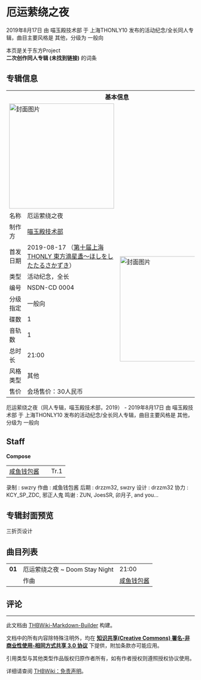 # 厄运萦绕之夜

<!-- source html: G:\repos\THBWiki-Markdown-Builder\THBWikiMarkdown\Temp\main\4\4b\ns0%3A%E5%8E%84%E8%BF%90%E8%90%A6%E7%BB%95%E4%B9%8B%E5%A4%9C.html -->

2019年8月17日 由 喵玉殿技术部 于 上海THONLY10 发布的活动纪念/全长同人专辑，曲目主要风格是 其他，分级为 一般向

本页是关于东方Project  
 **二次创作同人专辑 (未找到链接)** 的词条

## 专辑信息

<table><tbody><tr><th colspan="3">基本信息</th></tr><tr><td class="cover-artwork-mobile" colspan="2"><a href="./文件-厄运萦绕之夜封面.jpg.md" class="image" title="封面图片"><img alt="封面图片" src="https://upload.thwiki.cc/thumb/9/95/%E5%8E%84%E8%BF%90%E8%90%A6%E7%BB%95%E4%B9%8B%E5%A4%9C%E5%B0%81%E9%9D%A2.jpg/280px-%E5%8E%84%E8%BF%90%E8%90%A6%E7%BB%95%E4%B9%8B%E5%A4%9C%E5%B0%81%E9%9D%A2.jpg" decoding="async" loading="lazy" width="280" height="280" srcset="https://upload.thwiki.cc/thumb/9/95/%E5%8E%84%E8%BF%90%E8%90%A6%E7%BB%95%E4%B9%8B%E5%A4%9C%E5%B0%81%E9%9D%A2.jpg/420px-%E5%8E%84%E8%BF%90%E8%90%A6%E7%BB%95%E4%B9%8B%E5%A4%9C%E5%B0%81%E9%9D%A2.jpg 1.5x, https://upload.thwiki.cc/9/95/%E5%8E%84%E8%BF%90%E8%90%A6%E7%BB%95%E4%B9%8B%E5%A4%9C%E5%B0%81%E9%9D%A2.jpg 2x" data-file-width="512" data-file-height="512"></a></td>
</tr><tr><td class="label">名称</td><td colspan="2"> 厄运萦绕之夜 </td></tr><tr><td class="label">制作方</td><td><a href="./喵玉殿技术部.md" title="喵玉殿技术部">喵玉殿技术部</a></td><td class="cover-artwork" rowspan="10" style="min-width:280px;"><a href="./文件-厄运萦绕之夜封面.jpg.md" class="image" title="封面图片"><img alt="封面图片" src="https://upload.thwiki.cc/thumb/9/95/%E5%8E%84%E8%BF%90%E8%90%A6%E7%BB%95%E4%B9%8B%E5%A4%9C%E5%B0%81%E9%9D%A2.jpg/280px-%E5%8E%84%E8%BF%90%E8%90%A6%E7%BB%95%E4%B9%8B%E5%A4%9C%E5%B0%81%E9%9D%A2.jpg" decoding="async" loading="lazy" width="280" height="280" srcset="https://upload.thwiki.cc/thumb/9/95/%E5%8E%84%E8%BF%90%E8%90%A6%E7%BB%95%E4%B9%8B%E5%A4%9C%E5%B0%81%E9%9D%A2.jpg/420px-%E5%8E%84%E8%BF%90%E8%90%A6%E7%BB%95%E4%B9%8B%E5%A4%9C%E5%B0%81%E9%9D%A2.jpg 1.5x, https://upload.thwiki.cc/9/95/%E5%8E%84%E8%BF%90%E8%90%A6%E7%BB%95%E4%B9%8B%E5%A4%9C%E5%B0%81%E9%9D%A2.jpg 2x" data-file-width="512" data-file-height="512"></a></td>
</tr><tr><td class="label">首发日期</td><td>2019-08-17&#160;（<a href="/展会作品列表?e=%E4%B8%8A%E6%B5%B7THONLY%2310">第十届上海THONLY 東方滴星盞～ほしをしたたるさかずき</a>）</td></tr><tr><td class="label">类型</td><td>活动纪念，全长</td></tr><tr><td class="label">编号</td><td>NSDN-CD 0004</td></tr><tr><td class="label">分级指定</td><td>一般向</td></tr><tr><td class="label">碟数</td><td>1</td></tr><tr><td class="label">音轨数</td><td>1</td></tr><tr><td class="label">总时长</td><td>21:00</td></tr><tr><td class="label">风格类型</td><td>其他</td></tr><tr><td class="label">售价</td><td>会场售价：30人民币</td></tr></tbody></table>

厄运萦绕之夜（同人专辑，喵玉殿技术部，2019） - 2019年8月17日 由 喵玉殿技术部 于 上海THONLY10 发布的活动纪念/全长同人专辑，曲目主要风格是 其他，分级为 一般向

## Staff
  
 **Compose**   

<table><tbody><tr><td><a href="/index.php?title=%E5%92%B8%E9%B1%BC%E9%92%B1%E5%8C%85%E9%85%B1&amp;action=edit&amp;redlink=1" class="new" title="咸鱼钱包酱（页面不存在）">咸鱼钱包酱</a></td><td></td><td>Tr.1</td></tr></tbody></table>


录制
: swzry
作曲
: 咸鱼钱包酱
后期
: drzzm32, swzry
设计
: drzzm32
协力
: KCY_SP_ZDC, 邪正人鬼
鸣谢
: ZUN, JoesSR, 卯月子, and you...


## 专辑封面预览



[](./文件-厄运萦绕之夜BK.jpg.md)

三折页设计





## 曲目列表

<table><tbody><tr><td id="1" class="infoYL"><b>01</b></td><td id="厄运萦绕之夜_~_Doom_Stay_Night" colspan="2" class="title">厄运萦绕之夜 ~ Doom Stay Night<span class="thcsearchlinks"><a rel="nofollow" class="external text" href="https://cd.thwiki.cc?arrange=咸鱼钱包酱&amp;fromwiki=厄运萦绕之夜"><span title="搜索相似同人曲"></span></a></span></td><td class="time">21:00</td></tr><tr><td class="left"></td><td class="label">作曲</td><td class="text" colspan="2"><a href="/index.php?title=%E5%92%B8%E9%B1%BC%E9%92%B1%E5%8C%85%E9%85%B1&amp;action=edit&amp;redlink=1" class="new" title="咸鱼钱包酱（页面不存在）">咸鱼钱包酱</a><span class="thcsearchlinks"><a rel="nofollow" class="external text" href="https://cd.thwiki.cc?arrange=，咸鱼钱包酱&amp;fromwiki=厄运萦绕之夜"><span></span></a></span></td></tr></tbody></table>



## 评论




---

此文档由 [THBWiki-Markdown-Builder](https://github.com/Delsin-Yu/THBWiki-Markdown-Builder) 构建。

文档中的所有内容除特殊注明外，均在 [**知识共享(Creative Commons) 署名-非商业性使用-相同方式共享 3.0 协议**](https://creativecommons.org/licenses/by-sa/3.0/deed.zh-hans) 下提供，附加条款亦可能应用。

引用类型与其他类型作品版权归原作者所有，如有作者授权则遵照授权协议使用。

详细请查阅 [THBWiki：免责声明](https://thbwiki.cc/THBWiki:%E5%85%8D%E8%B4%A3%E5%A3%B0%E6%98%8E)。

